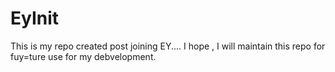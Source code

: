 # EyInit
This is my repo created post joining EY....
I hope , I will maintain this repo for fuy=ture use for my debvelopment.
